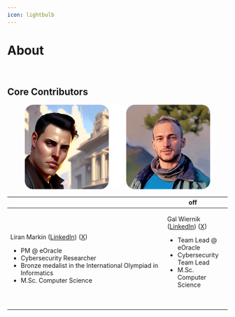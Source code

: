```yaml
---
icon: lightbulb
---
```


# About



<figure><img src=".gitbook/assets/Edwin “wealth-friend. ēad (wealth, good fortune) - wine (friend) Old English-4.png" alt=""><figcaption></figcaption></figure>

## Core Contributors

<figure><img src=".gitbook/assets/team.png" alt=""><figcaption></figcaption></figure>

<table data-header-hidden><thead><tr><th width="372"></th><th>off</th><th data-hidden></th></tr></thead><tbody><tr><td><p>Liran Markin (<a href="https://www.linkedin.com/in/liran-markin/">LinkedIn</a>) (<a href="https://x.com/liranmarkin">X</a>)</p><ul><li>PM @ eOracle</li><li>Cybersecurity Researcher</li><li>Bronze medalist in the International Olympiad in Informatics</li><li>M.Sc. Computer Science</li></ul></td><td><p>Gal Wiernik (<a href="https://www.linkedin.com/in/galwiernik/">LinkedIn</a>) (<a href="https://x.com/offchaingod">X</a>)</p><ul><li>Team Lead @ eOracle</li><li>Cybersecurity Team Lead</li><li>M.Sc. Computer Science</li></ul><p><br></p></td><td><p></p><p><img src=".gitbook/assets/avatar.png" alt="" data-size="original"></p></td></tr></tbody></table>

